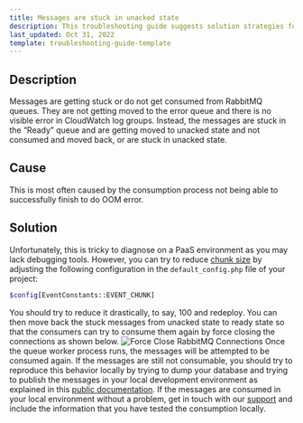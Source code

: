 ```yaml
---
title: Messages are stuck in unacked state
description: This troubleshooting guide suggests solution strategies for messages that get stuck in unacked status
last_updated: Oct 31, 2022
template: troubleshooting-guide-template
---
```


## Description

Messages are getting stuck or do not get consumed from RabbitMQ queues. They are not getting moved to the error queue and there is no visible error in CloudWatch log groups. Instead, the messages are stuck in the “Ready” queue and are getting moved to unacked state and not consumed and moved back, or are stuck in unacked state.

## Cause

This is most often caused by the consumption process not being able to successfully finish to do OOM error.

## Solution

Unfortunately, this is tricky to diagnose on a PaaS environment as you may lack debugging tools. However, you can try to reduce [chunk size](https://docs.spryker.com/docs/scos/dev/guidelines/performance-guidelines/architecture-performance-guidelines.html#publish-and-synchronization) by adjusting the following configuration in the `default_config.php` file of your project:

```bash
$config[EventConstants::EVENT_CHUNK]
```

You should try to reduce it drastically, to say, 100 and redeploy.
You can then move back the stuck messages from unacked state to ready state so that the consumers can try to consume them again by force closing the connections as shown below. 
![Force Close RabbitMQ Connections](https://spryker.s3.eu-central-1.amazonaws.com/docs/scos/dev/troubleshooting/troubleshooting-general-technical-issues/rabbitmq_troubleshooting_force_close_connection.gif "Force Close RabbitMQ Connections")
Once the queue worker process runs, the messages will be attempted to be consumed again.
If the messages are still not consumable, you should try to reproduce this behavior locally by trying to dump your database and trying to publish the messages in your local development environment as explained in this [public documentation](https://docs.spryker.com/docs/scos/dev/tutorials-and-howtos/howtos/howto-do-better-deployments.html#ingest-staging-or-production-data). 
If the messages are consumed in your local environment without a problem, get in touch with our [support](https://docs.spryker.com/docs/scos/user/intro-to-spryker/support/how-to-contact-spryker-support.html) and include the information that you have tested the consumption locally.
